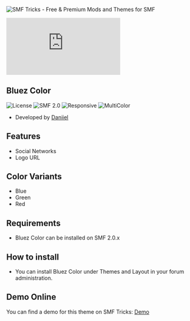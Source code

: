 ![SMF Tricks - Free & Premium Mods and Themes for SMF](https://smftricks.com/logos/logo.png)

![Theme Preview](https://custom.simplemachines.org/index.php?action=download;theme=2629;attach=253725;image)
 
## Bluez Color
![License](https://img.shields.io/badge/License-MPL2.0-a05a3f?style=flat-square) ![SMF 2.0](https://img.shields.io/badge/SMF-2.0-996ee1?style=flat-square) ![Responsive](https://img.shields.io/badge/Responsive-No-6e97e1?style=flat-square) ![MultiColor](https://img.shields.io/badge/MultiColor-Yes-94378f?style=flat-square)

* Developed by [Daniiel](https://github.com/dmarquez9)

## Features
- Social Networks
- Logo URL

## Color Variants
- Blue
- Green
- Red

## Requirements
* Bluez Color can be installed on SMF 2.0.x

## How to install
* You can install Bluez Color under Themes and Layout in your forum administration.

## Demo Online
You can find a demo for this theme on SMF Tricks: [Demo](https://demo.smftricks.com/index.php?theme=33)